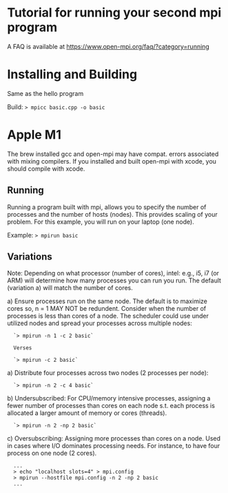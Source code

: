 # Tutorial for running your second mpi program

A FAQ is available at https://www.open-mpi.org/faq/?category=running

# Installing and Building

   Same as the hello program

   Build: `> mpicc basic.cpp -o basic`

# Apple M1

The brew installed gcc and open-mpi may have compat. errors associated
with mixing compilers. If you installed and built open-mpi with xcode,
you should compile with xcode.

## Running

   Running a program built with mpi, allows you to specify the 
   number of processes and the number of hosts (nodes). This 
   provides scaling of your problem. For this example, you will 
   run on your laptop (one node).

   Example: `> mpirun basic`


## Variations

   Note: Depending on what processor (number of cores), intel:  e.g., 
   i5, i7 (or ARM) will determine how many processes you can run
   you run. The default (variation a) will match the number of cores.

   a) Ensure processes run on the same node. The default is to maximize
      cores so, n = 1 MAY NOT be redundent. Consider when the number of 
      processes is less than cores of a node. The scheduler could use 
      under utilized nodes and spread your processes across multiple 
      nodes:

      `> mpirun -n 1 -c 2 basic`

      Verses

      `> mpirun -c 2 basic`


   a) Distribute four processes across two nodes (2 processes per node):
 
      `> mpirun -n 2 -c 4 basic`

   b) Undersubscribed: For CPU/memory intensive processes, assigning 
      a fewer number of processes than cores on each node s.t. each
      process is allocated a larger amount of memory or cores (threads).

      `> mpirun -n 2 -np 2 basic`

   c) Oversubscribing: Assigning more processes than cores on a node. Used
      in cases where I/O dominates processing needs. For instance, to have 
      four process on one node (2 cores). 

      ...
      > echo "localhost slots=4" > mpi.config
      > mpirun --hostfile mpi.config -n 2 -np 2 basic
      ...

